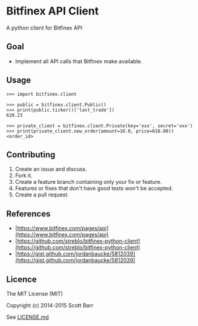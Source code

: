# Bitfinex API Client

A python client for Bitfinex API

## Goal

- Implement all API calls that Bitfinex make available.

## Usage

```
>>> import bitfinex.client

>>> public = bitfinex.client.Public()
>>> print(public.ticker()['last_trade'])
620.23

>>> private_client = bitfinex.client.Private(key='xxx', secret='xxx')
>>> print(private_client.new_order(amount=10.0, price=610.00))
<order_id>
```
## Contributing

1. Create an issue and discuss.
1. Fork it.
1. Create a feature branch containing only your fix or feature.
1. Features or fixes that don't have good tests won't be accepted.
1. Create a pull request.

## References

- [https://www.bitfinex.com/pages/api](https://www.bitfinex.com/pages/api)
- [https://github.com/streblo/bitfinex-python-client](https://github.com/streblo/bitfinex-python-client)
- [https://gist.github.com/jordanbaucke/5812039](https://gist.github.com/jordanbaucke/5812039)

## Licence

The MIT License (MIT)

Copyright (c) 2014-2015 Scott Barr

See [LICENSE.md](LICENSE.md)
